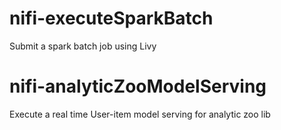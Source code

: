 # nifi-executeSparkBatch
Submit a spark batch job using Livy

# nifi-analyticZooModelServing
Execute a real time User-item model serving for analytic zoo lib
